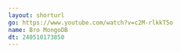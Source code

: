 ```yaml
---
layout: shorturl
go: https://www.youtube.com/watch?v=c2M-rlkkT5o
name: Bro MongoDB
dt: 240510173850
---
```

